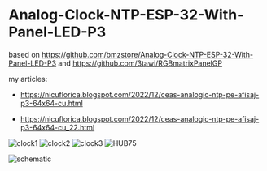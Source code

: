 # Analog-Clock-NTP-ESP-32-With-Panel-LED-P3
based on https://github.com/bmzstore/Analog-Clock-NTP-ESP-32-With-Panel-LED-P3 and https://github.com/3tawi/RGBmatrixPanelGP

my articles: 

- https://nicuflorica.blogspot.com/2022/12/ceas-analogic-ntp-pe-afisaj-p3-64x64-cu.html

- https://nicuflorica.blogspot.com/2022/12/ceas-analogic-ntp-pe-afisaj-p3-64x64-cu_22.html

![clock1](https://blogger.googleusercontent.com/img/b/R29vZ2xl/AVvXsEhXG_bt_xlBDTgDMv0Y5YEIvcMy_Gv0hqNXVP9GOStJdA1QZIDalnOoQ3aGzcV9UWGCokwJZoNK7QEElQHu0r8Y3jGxbZqca-WuHQDpnWBq-yebexG5pfVHgIzRCO8xheW-aMmXGzcD0uCCIeF5YT6lloyV2sNMk7_bTg1KOOi2muWqt1Tk3FPfpVeqKQ/w200-h150/ceas0.jpg)
![clock2](https://blogger.googleusercontent.com/img/b/R29vZ2xl/AVvXsEhmMM5e3iR50Csm1Z2GnKn430OtnmuZxBbnFtmXhVfkMBzkGo-M8pJeHU-_LjMO2QP8SdiyjmybwxWzV0nnG06qaM2cYfekDmu2mWBFe2LZ2xHCTEjAd6zTknSJjwXrt-CsndKh-X6_F-YjgeOKRnGfulkSdV36-vOGrAMjkfzMJhCbmFMwDvCvtv29VA/w200-h150/ceas7.jpg)
![clock3](https://blogger.googleusercontent.com/img/b/R29vZ2xl/AVvXsEioqai4TD8TkDf0E9Y0Voql803vjzuyDMDAe05jMphlWuxElK5V26dO6yaqEftBRpI_X1OoYVFM3KbOjTEiFP1fkj9vSBS7clmPaRkEik_ds8PAEUBWfxklYcAbLT64h9_VZihUrkKuGDKpQB0ReqgkuKVBtw-fHBs71XleP3JuxVWuITvHP-AQchmFVw/w200-h150/ceas3.jpg)
![HUB75](https://blogger.googleusercontent.com/img/b/R29vZ2xl/AVvXsEhaBaRVwO2nZYjxTh0NqJUSUSqcwcMyBoS2kQJbdr2eURGh_6WelcXanoWcbHnAfwbsCiprkHptR0jYhgBquaaR4LDd6iYiF3jY9QW1XP9IrmrXXpA1w6ilguXhYGoklIq64hWzOXYq3tNu5gdGeOCDquJpRjO1WHf5G6Hfgu3teEU-uxDzPY244cd-zA/w150-h200/HUB75_wrong_notation.jpg)

![schematic](https://blogger.googleusercontent.com/img/b/R29vZ2xl/AVvXsEg3FxKxtzAeXJZuQoie8C46O6ey2bR8nldKqwGW7dPYzpzc1INqWH120pkKLtFGxKbYs8FO-SOPMFrwf80I6wZke8RGoyxVoHLxh4giI9uokrFWzaSe596ARbGoa0LOY2O43gHkAazsOrvQdtELlz_5UHWZGybv7M6TeZDk1pKqUiKYEPiF6ohnkSh5Yw/s1493/esp32-devkitC-v4-pinout_p3_display_64x64_rev1.png)
